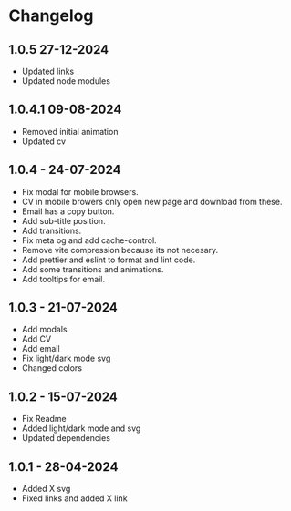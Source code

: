 # Changelog

## 1.0.5 27-12-2024

- Updated links
- Updated node modules

## 1.0.4.1 09-08-2024

- Removed initial animation
- Updated cv

## 1.0.4 - 24-07-2024

- Fix modal for mobile browsers.
- CV in mobile browers only open new page and download from these.
- Email has a copy button.
- Add sub-title position.
- Add transitions.
- Fix meta og and add cache-control.
- Remove vite compression because its not necesary.
- Add prettier and eslint to format and lint code.
- Add some transitions and animations.
- Add tooltips for email.

## 1.0.3 - 21-07-2024

- Add modals
- Add CV
- Add email
- Fix light/dark mode svg
- Changed colors

## 1.0.2 - 15-07-2024

- Fix Readme
- Added light/dark mode and svg
- Updated dependencies

## 1.0.1 - 28-04-2024

- Added X svg
- Fixed links and added X link
